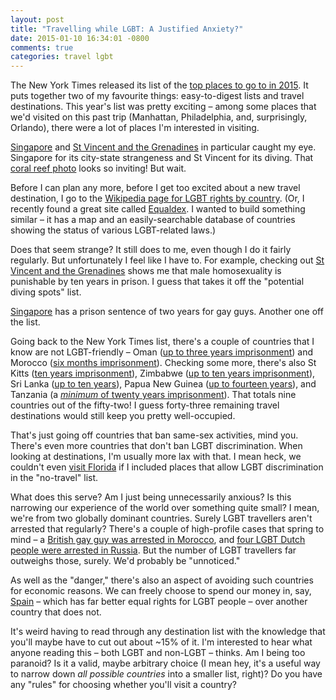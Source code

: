 ```yaml
---
layout: post
title: "Travelling while LGBT: A Justified Anxiety?"
date: 2015-01-10 16:34:01 -0800
comments: true
categories: travel lgbt
---
```


The New York Times released its list of the [top places to go to in 2015](http://www.nytimes.com/interactive/2015/01/11/travel/52-places-to-go-in-2015.html?hp&action=click&pgtype=Homepage&module=photo-spot-region&region=top-news&WT.nav=top-news). It puts together two of my favourite things: easy-to-digest lists and travel destinations. This year's list was pretty exciting – among some places that we'd visited on this past trip (Manhattan, Philadelphia, and, surprisingly, Orlando), there were a lot of places I'm interested in visiting.

[Singapore](http://en.wikipedia.org/wiki/Singapore) and [St Vincent and the Grenadines](http://en.wikipedia.org/wiki/Saint_Vincent_and_the_Grenadines) in particular caught my eye. Singapore for its city-state strangeness and St Vincent for its diving. That [coral reef photo](http://graphics8.nytimes.com/newsgraphics/2015/01/08/places-to-go/assets/images/stvincent-1254.jpg) looks so inviting! But wait.

Before I can plan any more, before I get too excited about a new travel destination, I go to the [Wikipedia page for LGBT rights by country](http://en.wikipedia.org/wiki/LGBT_rights_by_country_or_territory). (Or, I recently found a great site called [Equaldex](http://equaldex.com/). I wanted to build something similar – it has a map and an easily-searchable database of countries showing the status of various LGBT-related laws.)

Does that seem strange? It still does to me, even though I do it fairly regularly. But unfortunately I feel like I have to. For example, checking out [St Vincent and the Grenadines](http://equaldex.com/region/saint-vincent-and-the-grenadines) shows me that male homosexuality is punishable by ten years in prison. I guess that takes it off the "potential diving spots" list.

[Singapore](http://equaldex.com/region/singapore) has a prison sentence of two years for gay guys. Another one off the list.

Going back to the New York Times list, there's a couple of countries that I know are not LGBT-friendly – Oman ([up to three years imprisonment](http://equaldex.com/region/oman)) and Morocco ([six months imprisonment](http://equaldex.com/region/morocco)). Checking some more, there's also St Kitts ([ten years imprisonment](http://equaldex.com/region/saint-kitts-and-nevis)), Zimbabwe ([up to ten years imprisonment](http://equaldex.com/region/zimbabwe)), Sri Lanka ([up to ten years](http://equaldex.com/region/sri-lanka)), Papua New Guinea ([up to fourteen years](http://equaldex.com/region/papua-new-guinea)), and Tanzania (a [*minimum* of twenty years imprisonment](http://equaldex.com/region/tanzania)). That totals nine countries out of the fifty-two! I guess forty-three remaining travel destinations would still keep you pretty well-occupied.

That's just going off countries that ban same-sex activities, mind you. There's even more countries that don't ban LGBT discrimination. When looking at destinations, I'm usually more lax with that. I mean heck, we couldn't even [visit Florida](http://equaldex.com/region/united-states/florida) if I included places that allow LGBT discrimination in the "no-travel" list.

What does this serve? Am I just being unnecessarily anxious? Is this narrowing our experience of the world over something quite small? I mean, we're from two globally dominant countries. Surely LGBT travellers aren't arrested that regularly? There's a couple of high-profile cases that spring to mind – a [British gay guy was arrested in Morocco](http://www.telegraph.co.uk/travel/travelnews/11142952/Call-for-boycott-of-Morocco-after-British-tourist-jailed-for-homosexual-acts.html), and [four LGBT Dutch people were arrested in Russia](http://www.travelandescape.ca/2013/07/first-tourists-have-been-arrested-under-putins-anti-gay-laws/). But the number of LGBT travellers far outweighs those, surely. We'd probably be "unnoticed."

As well as the "danger," there's also an aspect of avoiding such countries for economic reasons. We can freely choose to spend our money in, say, [Spain](http://equaldex.com/region/spain) – which has far better equal rights for LGBT people – over another country that does not.

It's weird having to read through any destination list with the knowledge that you'll maybe have to cut out about ~15% of it. I'm interested to hear what anyone reading this – both LGBT and non-LGBT – thinks. Am I being too paranoid? Is it a valid, maybe arbitrary choice (I mean hey, it's a useful way to narrow down *all possible countries* into a smaller list, right)? Do you have any "rules" for choosing whether you'll visit a country?

